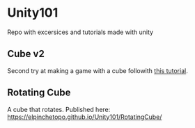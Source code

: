 # Unity101

Repo with excersices and tutorials made with unity

## Cube v2

Second try at making a game with a cube followith [this tutorial](https://youtube.com/playlist?list=PLPV2KyIb3jR5QFsefuO2RlAgWEz6EvVi6).


## Rotating Cube

A cube that rotates. Published here: https://elpinchetopo.github.io/Unity101/RotatingCube/
